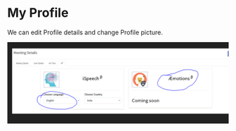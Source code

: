 # My Profile

We can edit Profile details and change Profile picture.

![](../.gitbook/assets/image%20%28189%29.png)

